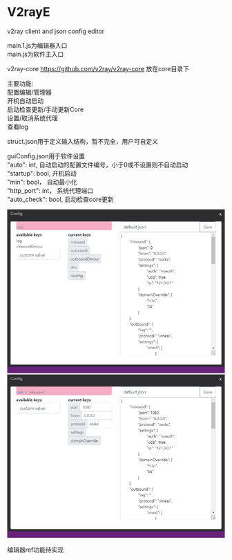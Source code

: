 # V2rayE
v2ray client and json config editor
 
main.1.js为编辑器入口  
main.js为软件主入口  

v2ray-core https://github.com/v2ray/v2ray-core 放在core目录下  

主要功能:   
配置编辑/管理器  
开机自动启动    
启动检查更新/手动更新Core   
设置/取消系统代理  
查看log

struct.json用于定义输入结构，暂不完全，用户可自定义  

guiConfig.json用于软件设置  
"auto": int, 自动启动的配置文件编号，小于0或不设置则不自动启动  
"startup": bool, 开机启动  
"min": bool， 自动最小化  
"http_port": int， 系统代理端口  
"auto_check": bool, 启动检查core更新   

![](https://github.com/Evi1/V2rayE/blob/master/img/editor1.PNG)  
![](https://github.com/Evi1/V2rayE/blob/master/img/editor2.PNG)  

编辑器ref功能待实现  
